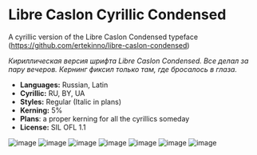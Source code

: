 # Libre Caslon Cyrillic Condensed
A cyrillic version of the Libre Caslon Condensed typeface (https://github.com/ertekinno/libre-caslon-condensed)

_Кириллическая версия шрифта Libre Caslon Condensed. Все делал за пару вечеров. Кернинг фиксил только там, где бросалось в глаза._

- **Languages:** Russian, Latin
- **Сyrillic:** RU, BY, UA
- **Styles:** Regular (Italic in plans)
- **Kerning:** 5%
- **Plans**: a proper kerning for all the cyrillics someday
- **License:** SIL OFL 1.1

![image](https://github.com/user-attachments/assets/39914e98-54ec-4966-809d-da5bb806772a)
![image](https://github.com/user-attachments/assets/06de939e-10a9-49f1-afdd-31e856ce253b)
![image](https://github.com/user-attachments/assets/37ce7870-a8bb-4eee-bfed-cf5f7a72e551)
![image](https://github.com/user-attachments/assets/dfa5255b-c5ce-4665-98b8-e62d609d0434)
![image](https://github.com/user-attachments/assets/d32c151c-5e30-42a4-be11-9ccd155a326e)
![image](https://github.com/user-attachments/assets/74995c07-1aef-42a5-9e19-57cd2ebf8386)
![image](https://github.com/user-attachments/assets/33b07f67-ba7a-4f02-b783-b76944e252d6)


